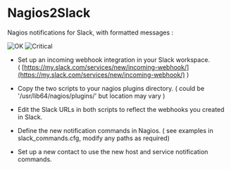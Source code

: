 # Nagios2Slack

Nagios notifications for Slack, with formatted messages :

![OK](http://env.baarnes.com/nagios2slack/ok.png?git)
![Critical](http://env.baarnes.com/nagios2slack/critical.png?git)

* Set up an incoming webhook integration in your Slack workspace.</br>
( [https://my.slack.com/services/new/incoming-webhook/](https://my.slack.com/services/new/incoming-webhook/) )

* Copy the two scripts to your nagios plugins directory. ( could be '/usr/lib64/nagios/plugins/' but location may vary )

* Edit the Slack URLs in both scripts to reflect the webhooks you created in Slack.

* Define the new notification commands in Nagios.
( see examples in slack_commands.cfg, modify any paths as required)

* Set up a new contact to use the new host and service notification commands.
